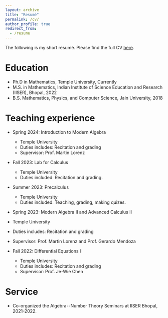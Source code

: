 ```yaml
---
layout: archive
title: "Resumé"
permalink: /cv/
author_profile: true
redirect_from:
  - /resume
---
```


The following is my short resumé. Please find the full CV [here](files/My_CV.pdf). 

Education
======
* Ph.D in Mathematics, Temple University, Currently
* M.S. in Mathematics, Indian Institute of Science Education and Research (IISER), Bhopal, 2022
* B.S. Mathematics, Physics, and Computer Science, Jain University, 2018

Teaching experience
======
* Spring 2024: Introduction to Modern Algebra
  * Temple University
  * Duties includes: Recitation and grading
  * Supervisor: Prof. Martin Lorenz

* Fall 2023: Lab for Calculus
  * Temple University
  * Duties included: Recitation and grading. 

* Summer 2023: Precalculus
  * Temple University
  * Duties included: Teaching, grading, making quizes.

 * Spring 2023: Modern Algebra II and Advanced Calculus II
  * Temple University
  * Duties includes: Recitation and grading
  * Supervisor: Prof. Martin Lorenz and Prof. Gerardo Mendoza
 
* Fall 2022: Differential Equations I
  * Temple University
  * Duties includes: Recitation and grading
  * Supervisor: Prof. Je-Wie Chen
 
Service
======
* Co-organized the Algebra--Number Theory Seminars at IISER Bhopal, 2021-2022.
